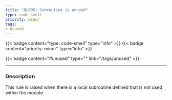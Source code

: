 ```yaml
---
title: "NL005: Subroutine is unused"
type: code_smell
priority: minor
tags:
- unused 
---
```


{{< badge content="type: code-smell" type="info" >}}
{{< badge content="priority: minor" type="info" >}}


{{< badge content="#unused" type="" link="/tags/unused" >}}

---

### Description
This rule is raised when there is a local subroutine defined that is not used within the module
